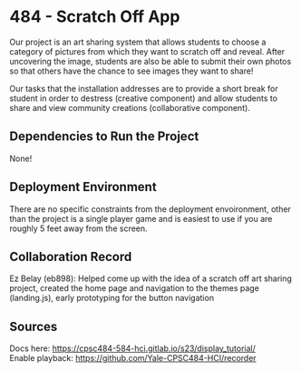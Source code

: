 # 484 - Scratch Off App
Our project is an art sharing system that allows students to choose a category of pictures from which they want to scratch off and reveal. After uncovering the image, students are also be able to submit their own photos so that others have the chance to see images they want to share! 

Our tasks that the installation addresses are to provide a short break for student in order to destress (creative component) and allow students to share and view community creations (collaborative component).

## Dependencies to Run the Project
None! 

## Deployment Environment
There are no specific constraints from the deployment envoironment, other than the project is a single player game and is easiest to use if you are roughly 5 feet away from the screen. 

## Collaboration Record
Ez Belay (eb898): Helped come up with the idea of a scratch off art sharing project, created the home page and navigation to the themes page (landing.js), early prototyping for the button navigation

## Sources
Docs here: https://cpsc484-584-hci.gitlab.io/s23/display_tutorial/ \
Enable playback: https://github.com/Yale-CPSC484-HCI/recorder
